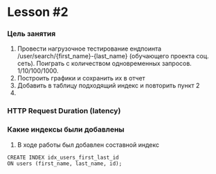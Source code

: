 # Lesson #2

### Цель занятия
1) Провести нагрузочное тестирование ендпоинта /user/search/{first_name}-{last_name} (обучающего проекта соц. сеть).
Поиграть с количеством одновременных запросов. 1/10/100/1000.
2) Построить графики и сохранить их в отчет
3) Добавить в таблицу подходящий индекс и повторить пункт 2
4)

### HTTP Request Duration (latency)

### Какие индексы были добавлены

1) В ходе работы был добавлен составной индекс
```
CREATE INDEX idx_users_first_last_id
ON users (first_name, last_name, id);
```
